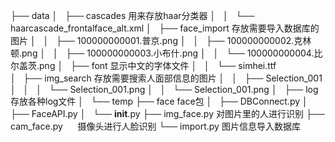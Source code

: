 ├── data
│   ├── cascades                            用来存放haar分类器
│   │   └── haarcascade_frontalface_alt.xml
│   ├── face_import                         存放需要导入数据库的图片
│   │   ├── 100000000001.普京.png
│   │   ├── 100000000002.克林顿.png
│   │   ├── 100000000003.小布什.png
│   │   └── 100000000004.比尔盖茨.png
│   ├── font                                显示中文的字体文件
│   │   └── simhei.ttf  
│   ├── img_search                          存放需要搜索人面部信息的图片
│   │   ├── Selection_001
│   │   │   └── Selection_001.png
│   │   └── Selection_001.png
│   ├── log                                 存放各种log文件
│   └── temp
├── face                                    face包
│   ├── DBConnect.py
│   ├── FaceAPI.py
│   └── __init__.py
├── img_face.py                             对图片里的人进行识别
├── cam_face.py                             摄像头进行人脸识别
└── import.py                               图片信息导入数据库

